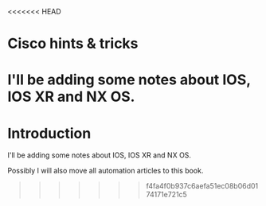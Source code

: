 <<<<<<< HEAD
# Cisco hints & tricks

I'll be adding some notes about IOS, IOS XR and NX OS.
=======
# Introduction

I'll be adding some notes about IOS, IOS XR and NX OS.

Possibly I will also move all automation articles to this book.

>>>>>>> f4fa4f0b937c6aefa51ec08b06d0174171e721c5
